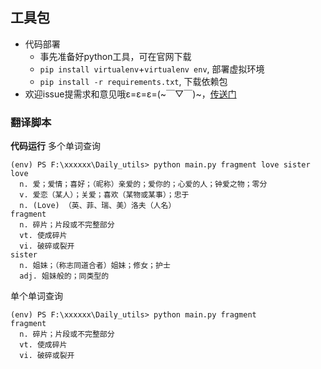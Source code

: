 ## 工具包

- 代码部署
    - 事先准备好python工具，可在官网下载
    - `pip install virtualenv`+`virtualenv env`, 部署虚拟环境
    - `pip install -r requirements.txt`, 下载依赖包
- 欢迎issue提需求和意见哦ε=ε=ε=(~￣▽￣)~，[传送门](https://github.com/StrayCamel247/Daily_utils/issues)
### 翻译脚本

**代码运行**
多个单词查询
```
(env) PS F:\xxxxxx\Daily_utils> python main.py fragment love sister
love
  n. 爱；爱情；喜好；（昵称）亲爱的；爱你的；心爱的人；钟爱之物；零分
  v. 爱恋（某人）；关爱；喜欢（某物或某事）；忠于
  n. (Love) （英、菲、瑞、美）洛夫（人名）
fragment
  n. 碎片；片段或不完整部分
  vt. 使成碎片
  vi. 破碎或裂开
sister
  n. 姐妹；（称志同道合者）姐妹；修女；护士
  adj. 姐妹般的；同类型的
```
单个单词查询
```
(env) PS F:\xxxxxx\Daily_utils> python main.py fragment
fragment
  n. 碎片；片段或不完整部分
  vt. 使成碎片
  vi. 破碎或裂开
```
